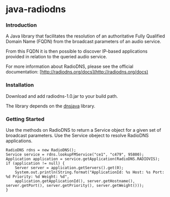 java-radiodns
=============

### Introduction

A Java library that facilitates the resolution of an authoritative Fully Qualified Domain Name (FQDN) from the broadcast parameters of an audio service.

From this FQDN it is then possible to discover IP-based applications provided in relation to the queried audio service.

For more information about RadioDNS, please see the official documentation: [http://radiodns.org/docs](http://radiodns.org/docs)


### Installation

Download and add radiodns-1.0.jar to your build path.

The library depends on the [dnsjava](http://www.dnsjava.org/) library.


### Getting Started

Use the methods on RadioDNS to return a Service object for a given set of broadcast parameters. Use the Service obeject to resolve RadioDNS applications.

    RadioDNS rdns = new RadioDNS();
    Service service = rdns.lookupFMService("ce1", "c479", 95800);
    Application application = service.getApplication(RadioDNS.RADIOVIS);
    if (application != null) {
    	Server server = application.getServers().get(0);
    	System.out.println(String.format("ApplicationId: %s Host: %s Port: %d Priority: %d Weight: %d",
        application.getApplicationId(), server.getHostname(), server.getPort(), server.getPriority(), server.getWeight()));
    }
